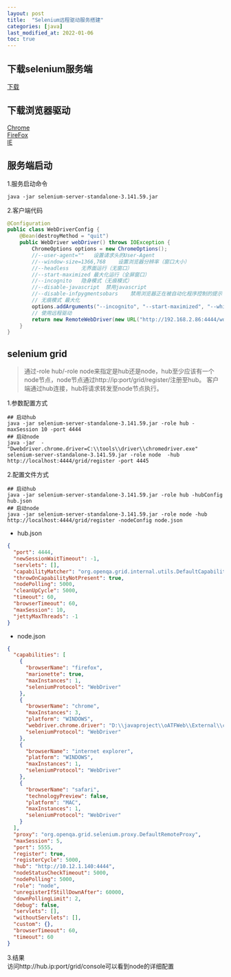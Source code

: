 ```yaml
---
layout: post
title:  "Selenium远程驱动服务搭建"
categories: [java]
last_modified_at: 2022-01-06
toc: true
---
```


## 下载selenium服务端
[下载](https://docs.seleniumhq.org/download/)

## 下载浏览器驱动
[Chrome](http://chromedriver.storage.googleapis.com/index.html)  
[FireFox](https://github.com/mozilla/geckodriver/releases/)  
[IE](http://selenium-release.storage.googleapis.com/index.html)  

## 服务端启动
1.服务启动命令  

```shell
java -jar selenium-server-standalone-3.141.59.jar
```

2.客户端代码  

```java
@Configuration
public class WebDriverConfig {
    @Bean(destroyMethod = "quit")
    public WebDriver webDriver() throws IOException {
        ChromeOptions options = new ChromeOptions();
        //--user-agent=""	设置请求头的User-Agent
        //--window-size=1366,768	设置浏览器分辨率（窗口大小）
        //--headless	无界面运行（无窗口）
        //--start-maximized	最大化运行（全屏窗口）
        //--incognito	隐身模式（无痕模式）
        //--disable-javascript	禁用javascript
        //--disable-infpygmentsobars	禁用浏览器正在被自动化程序控制的提示
        // 无痕模式 最大化
        options.addArguments("--incognito", "--start-maximized", "--whitelisted-ips=192.168.2.1");
        // 使用远程驱动
        return new RemoteWebDriver(new URL("http://192.168.2.86:4444/wd/hub"), options);
    }
}
```

## selenium grid
> 通过-role hub/-role node来指定是hub还是node，hub至少应该有一个node节点，node节点通过http://ip:port/grid/register/注册至hub。
> 客户端通过hub连接，hub将请求转发至node节点执行。

1.参数配置方式  

```shell
## 启动hub
java -jar selenium-server-standalone-3.141.59.jar -role hub -maxSession 10 -port 4444
## 启动node
java -jar  -"Dwebdriver.chrome.driver=C:\\tools\\driver\\chromedriver.exe" selenium-server-standalone-3.141.59.jar -role node  -hub http://localhost:4444/grid/register -port 4445
```

2.配置文件方式

```shell
## 启动hub
java -jar selenium-server-standalone-3.141.59.jar -role hub -hubConfig hub.json
## 启动node
java -jar selenium-server-standalone-3.141.59.jar -role node -hub http://localhost:4444/grid/register -nodeConfig node.json
```

- hub.json
```json
{
  "port": 4444,
  "newSessionWaitTimeout": -1,
  "servlets": [],
  "capabilityMatcher": "org.openqa.grid.internal.utils.DefaultCapabilityMatcher",
  "throwOnCapabilityNotPresent": true,
  "nodePolling": 5000,
  "cleanUpCycle": 5000,
  "timeout": 60,
  "browserTimeout": 60,
  "maxSession": 10,
  "jettyMaxThreads": -1
}
```

- node.json
```json
{
  "capabilities": [
	{
	  "browserName": "firefox",
	  "marionette": true,
	  "maxInstances": 1,
	  "seleniumProtocol": "WebDriver"
	},
	{
	  "browserName": "chrome",
	  "maxInstances": 3,
	  "platform": "WINDOWS",
	  "webdriver.chrome.driver": "D:\\javaproject\\oATFWeb\\External\\chromedriver2.4.1.exe",
	  "seleniumProtocol": "WebDriver"
	},
	{
	  "browserName": "internet explorer",
	  "platform": "WINDOWS",
	  "maxInstances": 1,
	  "seleniumProtocol": "WebDriver"
	},
	{
	  "browserName": "safari",
	  "technologyPreview": false,
	  "platform": "MAC",
	  "maxInstances": 1,
	  "seleniumProtocol": "WebDriver"
	}
  ],
  "proxy": "org.openqa.grid.selenium.proxy.DefaultRemoteProxy",
  "maxSession": 5,
  "port": 5555,
  "register": true,
  "registerCycle": 5000,
  "hub": "http://10.12.1.140:4444",
  "nodeStatusCheckTimeout": 5000,
  "nodePolling": 5000,
  "role": "node",
  "unregisterIfStillDownAfter": 60000,
  "downPollingLimit": 2,
  "debug": false,
  "servlets": [],
  "withoutServlets": [],
  "custom": {},
  "browserTimeout": 60,
  "timeout": 60
}
```

3.结果  
访问http://hub.ip:port/grid/console可以看到node的详细配置
